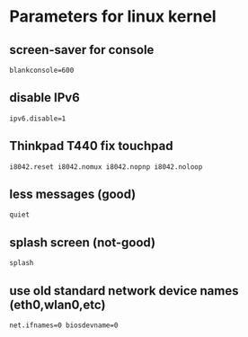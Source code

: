 # Parameters for linux kernel

## screen-saver for console
```
blankconsole=600
```

## disable IPv6
```
ipv6.disable=1
```

## Thinkpad T440 fix touchpad
```
i8042.reset i8042.nomux i8042.nopnp i8042.noloop
```

## less messages (good)
```
quiet
```

## splash screen (not-good)
```
splash
```

## use old standard network device names (eth0,wlan0,etc)
```
net.ifnames=0 biosdevname=0
```
